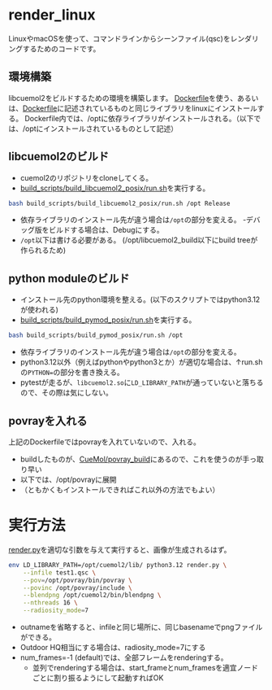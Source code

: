 # render_linux
LinuxやmacOSを使って、コマンドラインからシーンファイル(qsc)をレンダリングするためのコードです。

## 環境構築
libcuemol2をビルドするための環境を構築します。
[Dockerfile](Dockerfile)を使う、あるいは、[Dockerfile](Dockerfile)に記述されているものと同じライブラリをlinuxにインストールする。
Dockerfile内では、/optに依存ライブラリがインストールされる。（以下では、/optにインストールされているものとして記述）

## libcuemol2のビルド
- cuemol2のリポジトリをcloneしてくる。
- [build_scripts/build_libcuemol2_posix/run.sh](https://github.com/CueMol/cuemol2/blob/develop/build_scripts/build_libcuemol2_posix/run.sh)を実行する。
```bash
bash build_scripts/build_libcuemol2_posix/run.sh /opt Release
```
- 依存ライブラリのインストール先が違う場合は`/opt`の部分を変える。
-デバッグ版をビルドする場合は、Debugにする。
- `/opt`以下は書ける必要がある。 (/opt/libcuemol2_build以下にbuild treeが作られるため)

## python moduleのビルド
- インストール先のpython環境を整える。(以下のスクリプトではpython3.12が使われる)
- [build_scripts/build_pymod_posix/run.sh](https://github.com/CueMol/cuemol2/blob/develop/build_scripts/build_pymod_posix/run.sh)を実行する。
```bash
bash build_scripts/build_pymod_posix/run.sh /opt
```
- 依存ライブラリのインストール先が違う場合は`/opt`の部分を変える。
- python3.12以外（例えばpythonやpython3とか）が適切な場合は、↑run.shの`PYTHON=`の部分を書き換える。
- pytestが走るが、`libcuemol2.so`に`LD_LIBRARY_PATH`が通っていないと落ちるので、その際は気にしない。

## povrayを入れる
上記のDockerfileではpovrayを入れていないので、入れる。
- buildしたものが、[CueMol/povray_build](https://github.com/CueMol/povray_build/releases/download/v0.0.5/)にあるので、これを使うのが手っ取り早い
- 以下では、/opt/povrayに展開
- （ともかくもインストールできればこれ以外の方法でもよい）

# 実行方法
[render.py](render.py)を適切な引数を与えて実行すると、画像が生成されるはず。
```bash
env LD_LIBRARY_PATH=/opt/cuemol2/lib/ python3.12 render.py \
    --infile test1.qsc \
    --pov=/opt/povray/bin/povray \
    --povinc /opt/povray/include \
    --blendpng /opt/cuemol2/bin/blendpng \
    --nthreads 16 \
    --radiosity_mode=7
```
- outnameを省略すると、infileと同じ場所に、同じbasenameでpngファイルができる。
- Outdoor HQ相当にする場合は、radiosity_mode=7にする
- num_frames=-1 (default)では、全部フレームをrenderingする。
  - 並列でrenderingする場合は、start_frameとnum_framesを適宜ノードごとに割り振るようにして起動すればOK
